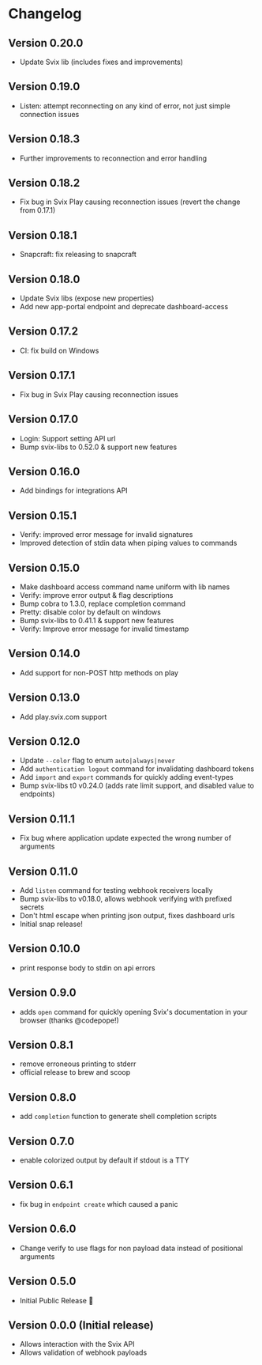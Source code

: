 # Changelog

## Version 0.20.0
* Update Svix lib (includes fixes and improvements)

## Version 0.19.0
* Listen: attempt reconnecting on any kind of error, not just simple connection issues

## Version 0.18.3
* Further improvements to reconnection and error handling

## Version 0.18.2
* Fix bug in Svix Play causing reconnection issues (revert the change from 0.17.1)

## Version 0.18.1
* Snapcraft: fix releasing to snapcraft

## Version 0.18.0
* Update Svix libs (expose new properties)
* Add new app-portal endpoint and deprecate dashboard-access

## Version 0.17.2
* CI: fix build on Windows

## Version 0.17.1
* Fix bug in Svix Play causing reconnection issues

## Version 0.17.0
* Login: Support setting API url
* Bump svix-libs to 0.52.0 & support new features

## Version 0.16.0
* Add bindings for integrations API

## Version 0.15.1
* Verify: improved error message for invalid signatures
* Improved detection of stdin data when piping values to commands

## Version 0.15.0
* Make dashboard access command name uniform with lib names
* Verify: improve error output & flag descriptions
* Bump cobra to 1.3.0, replace completion command
* Pretty: disable color by default on windows
* Bump svix-libs to 0.41.1 & support new features
* Verify: Improve error message for invalid timestamp

## Version 0.14.0
* Add support for non-POST http methods on play

## Version 0.13.0
* Add play.svix.com support

## Version 0.12.0
* Update `--color` flag to enum `auto|always|never`
* Add `authentication logout` command for invalidating dashboard tokens
* Add `import` and `export` commands for quickly adding event-types
* Bump svix-libs t0 v0.24.0 (adds rate limit support, and disabled value to endpoints)
  
## Version 0.11.1
* Fix bug where application update expected the wrong number of arguments

## Version 0.11.0
* Add `listen` command for testing webhook receivers locally
* Bump svix-libs to v0.18.0, allows webhook verifying with prefixed secrets
* Don't html escape when printing json output, fixes dashboard urls
* Initial snap release!

## Version 0.10.0
* print response body to stdin on api errors

## Version 0.9.0
* adds `open` command for quickly opening Svix's documentation in your browser (thanks @codepope!)

## Version 0.8.1
* remove erroneous printing to stderr
* official release to brew and scoop

## Version 0.8.0
* add `completion` function to generate shell completion scripts

## Version 0.7.0
* enable colorized output by default if stdout is a TTY

## Version 0.6.1
* fix bug in `endpoint create` which caused a panic

## Version 0.6.0
* Change verify to use flags for non payload data instead of positional arguments

## Version 0.5.0
* Initial Public Release :rocket:

## Version 0.0.0 (Initial release)
* Allows interaction with the Svix API
* Allows validation of webhook payloads
